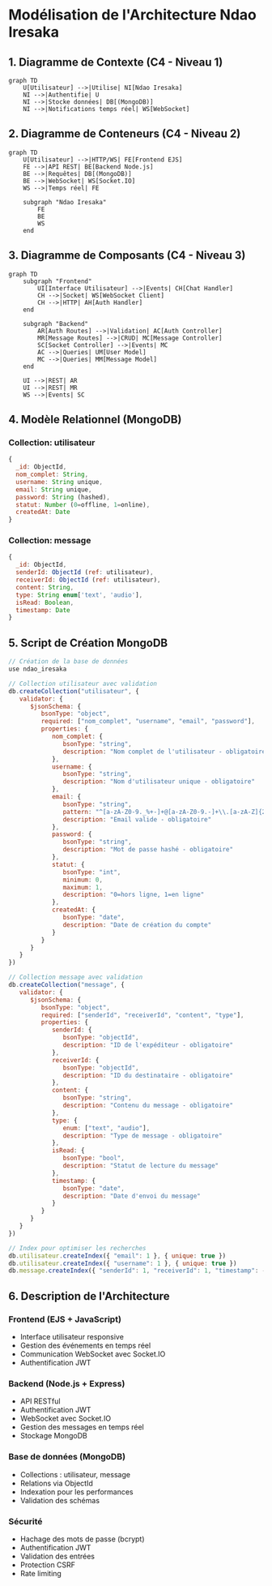 # Modélisation de l'Architecture Ndao Iresaka

## 1. Diagramme de Contexte (C4 - Niveau 1)

```mermaid
graph TD
    U[Utilisateur] -->|Utilise| NI[Ndao Iresaka]
    NI -->|Authentifie| U
    NI -->|Stocke données| DB[(MongoDB)]
    NI -->|Notifications temps réel| WS[WebSocket]
```

## 2. Diagramme de Conteneurs (C4 - Niveau 2)

```mermaid
graph TD
    U[Utilisateur] -->|HTTP/WS| FE[Frontend EJS]
    FE -->|API REST| BE[Backend Node.js]
    BE -->|Requêtes| DB[(MongoDB)]
    BE -->|WebSocket| WS[Socket.IO]
    WS -->|Temps réel| FE
    
    subgraph "Ndao Iresaka"
        FE
        BE
        WS
    end
```

## 3. Diagramme de Composants (C4 - Niveau 3)

```mermaid
graph TD
    subgraph "Frontend"
        UI[Interface Utilisateur] -->|Events| CH[Chat Handler]
        CH -->|Socket| WS[WebSocket Client]
        CH -->|HTTP| AH[Auth Handler]
    end

    subgraph "Backend"
        AR[Auth Routes] -->|Validation| AC[Auth Controller]
        MR[Message Routes] -->|CRUD| MC[Message Controller]
        SC[Socket Controller] -->|Events| MC
        AC -->|Queries| UM[User Model]
        MC -->|Queries| MM[Message Model]
    end

    UI -->|REST| AR
    UI -->|REST| MR
    WS -->|Events| SC
```

## 4. Modèle Relationnel (MongoDB)

### Collection: utilisateur
```javascript
{
  _id: ObjectId,
  nom_complet: String,
  username: String unique,
  email: String unique,
  password: String (hashed),
  statut: Number (0=offline, 1=online),
  createdAt: Date
}
```

### Collection: message
```javascript
{
  _id: ObjectId,
  senderId: ObjectId (ref: utilisateur),
  receiverId: ObjectId (ref: utilisateur),
  content: String,
  type: String enum['text', 'audio'],
  isRead: Boolean,
  timestamp: Date
}
```

## 5. Script de Création MongoDB

```javascript
// Création de la base de données
use ndao_iresaka

// Collection utilisateur avec validation
db.createCollection("utilisateur", {
   validator: {
      $jsonSchema: {
         bsonType: "object",
         required: ["nom_complet", "username", "email", "password"],
         properties: {
            nom_complet: {
               bsonType: "string",
               description: "Nom complet de l'utilisateur - obligatoire"
            },
            username: {
               bsonType: "string",
               description: "Nom d'utilisateur unique - obligatoire"
            },
            email: {
               bsonType: "string",
               pattern: "^[a-zA-Z0-9._%+-]+@[a-zA-Z0-9.-]+\\.[a-zA-Z]{2,}$",
               description: "Email valide - obligatoire"
            },
            password: {
               bsonType: "string",
               description: "Mot de passe hashé - obligatoire"
            },
            statut: {
               bsonType: "int",
               minimum: 0,
               maximum: 1,
               description: "0=hors ligne, 1=en ligne"
            },
            createdAt: {
               bsonType: "date",
               description: "Date de création du compte"
            }
         }
      }
   }
})

// Collection message avec validation
db.createCollection("message", {
   validator: {
      $jsonSchema: {
         bsonType: "object",
         required: ["senderId", "receiverId", "content", "type"],
         properties: {
            senderId: {
               bsonType: "objectId",
               description: "ID de l'expéditeur - obligatoire"
            },
            receiverId: {
               bsonType: "objectId",
               description: "ID du destinataire - obligatoire"
            },
            content: {
               bsonType: "string",
               description: "Contenu du message - obligatoire"
            },
            type: {
               enum: ["text", "audio"],
               description: "Type de message - obligatoire"
            },
            isRead: {
               bsonType: "bool",
               description: "Statut de lecture du message"
            },
            timestamp: {
               bsonType: "date",
               description: "Date d'envoi du message"
            }
         }
      }
   }
})

// Index pour optimiser les recherches
db.utilisateur.createIndex({ "email": 1 }, { unique: true })
db.utilisateur.createIndex({ "username": 1 }, { unique: true })
db.message.createIndex({ "senderId": 1, "receiverId": 1, "timestamp": -1 })
```

## 6. Description de l'Architecture

### Frontend (EJS + JavaScript)
- Interface utilisateur responsive
- Gestion des événements en temps réel
- Communication WebSocket avec Socket.IO
- Authentification JWT

### Backend (Node.js + Express)
- API RESTful
- Authentification JWT
- WebSocket avec Socket.IO
- Gestion des messages en temps réel
- Stockage MongoDB

### Base de données (MongoDB)
- Collections : utilisateur, message
- Relations via ObjectId
- Indexation pour les performances
- Validation des schémas

### Sécurité
- Hachage des mots de passe (bcrypt)
- Authentification JWT
- Validation des entrées
- Protection CSRF
- Rate limiting
